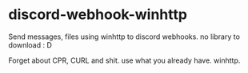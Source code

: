 # discord-webhook-winhttp
Send messages, files using winhttp to discord webhooks. no library to download : D


Forget about CPR, CURL and shit. use what you already have. winhttp.
